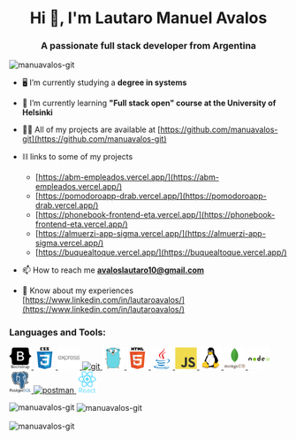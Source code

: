 <h1 align="center">Hi 👋, I'm Lautaro Manuel Avalos</h1>
<h3 align="center">A passionate full stack developer from Argentina</h3>

<p align="left"> <img src="https://komarev.com/ghpvc/?username=manuavalos-git&label=Profile%20views&color=0e75b6&style=flat" alt="manuavalos-git" /> </p>

- 🖥️ I’m currently studying a **degree in systems**

- 🌱 I’m currently learning **"Full stack open" course at the University of Helsinki**

- 👨‍💻 All of my projects are available at [https://github.com/manuavalos-git](https://github.com/manuavalos-git)

- ⛓️ links to some of my projects 
  - [https://abm-empleados.vercel.app/](https://abm-empleados.vercel.app/)
  - [https://pomodoroapp-drab.vercel.app/](https://pomodoroapp-drab.vercel.app/) 
  - [https://phonebook-frontend-eta.vercel.app/](https://phonebook-frontend-eta.vercel.app/)
  - [https://almuerzi-app-sigma.vercel.app/](https://almuerzi-app-sigma.vercel.app/)
  - [https://buquealtoque.vercel.app/](https://buquealtoque.vercel.app/)

- 📫 How to reach me **avaloslautaro10@gmail.com**

- 📄 Know about my experiences [https://www.linkedin.com/in/lautaroavalos/](https://www.linkedin.com/in/lautaroavalos/)


<h3 align="left">Languages and Tools:</h3>
<p align="left"> <a href="https://getbootstrap.com" target="_blank" rel="noreferrer"> <img src="https://raw.githubusercontent.com/devicons/devicon/master/icons/bootstrap/bootstrap-plain-wordmark.svg" alt="bootstrap" width="40" height="40"/> </a> <a href="https://www.w3schools.com/css/" target="_blank" rel="noreferrer"> <img src="https://raw.githubusercontent.com/devicons/devicon/master/icons/css3/css3-original-wordmark.svg" alt="css3" width="40" height="40"/> </a> <a href="https://expressjs.com" target="_blank" rel="noreferrer"> <img src="https://raw.githubusercontent.com/devicons/devicon/master/icons/express/express-original-wordmark.svg" alt="express" width="40" height="40"/> </a> <a href="https://git-scm.com/" target="_blank" rel="noreferrer"> <img src="https://www.vectorlogo.zone/logos/git-scm/git-scm-icon.svg" alt="git" width="40" height="40"/> </a> <a href="https://golang.org" target="_blank" rel="noreferrer"> <img src="https://raw.githubusercontent.com/devicons/devicon/master/icons/go/go-original.svg" alt="go" width="40" height="40"/> </a> <a href="https://www.w3.org/html/" target="_blank" rel="noreferrer"> <img src="https://raw.githubusercontent.com/devicons/devicon/master/icons/html5/html5-original-wordmark.svg" alt="html5" width="40" height="40"/> </a> <a href="https://www.java.com" target="_blank" rel="noreferrer"> <img src="https://raw.githubusercontent.com/devicons/devicon/master/icons/java/java-original.svg" alt="java" width="40" height="40"/> </a> <a href="https://developer.mozilla.org/en-US/docs/Web/JavaScript" target="_blank" rel="noreferrer"> <img src="https://raw.githubusercontent.com/devicons/devicon/master/icons/javascript/javascript-original.svg" alt="javascript" width="40" height="40"/> </a> <a href="https://www.linux.org/" target="_blank" rel="noreferrer"> <img src="https://raw.githubusercontent.com/devicons/devicon/master/icons/linux/linux-original.svg" alt="linux" width="40" height="40"/> </a> <a href="https://www.mongodb.com/" target="_blank" rel="noreferrer"> <img src="https://raw.githubusercontent.com/devicons/devicon/master/icons/mongodb/mongodb-original-wordmark.svg" alt="mongodb" width="40" height="40"/> </a> <a href="https://nodejs.org" target="_blank" rel="noreferrer"> <img src="https://raw.githubusercontent.com/devicons/devicon/master/icons/nodejs/nodejs-original-wordmark.svg" alt="nodejs" width="40" height="40"/> </a> <a href="https://www.postgresql.org" target="_blank" rel="noreferrer"> <img src="https://raw.githubusercontent.com/devicons/devicon/master/icons/postgresql/postgresql-original-wordmark.svg" alt="postgresql" width="40" height="40"/> </a> <a href="https://postman.com" target="_blank" rel="noreferrer"> <img src="https://www.vectorlogo.zone/logos/getpostman/getpostman-icon.svg" alt="postman" width="40" height="40"/> </a> <a href="https://reactjs.org/" target="_blank" rel="noreferrer"> <img src="https://raw.githubusercontent.com/devicons/devicon/master/icons/react/react-original-wordmark.svg" alt="react" width="40" height="40"/> </a> </p>

<p><img align="left" src="https://github-readme-stats.vercel.app/api/top-langs?username=manuavalos-git&show_icons=true&locale=en&layout=compact" alt="manuavalos-git" /></p>

<p>&nbsp;<img align="center" src="https://github-readme-stats.vercel.app/api?username=manuavalos-git&show_icons=true&locale=en" alt="manuavalos-git" /></p>

<p><img align="center" src="https://github-readme-streak-stats.herokuapp.com/?user=manuavalos-git&" alt="manuavalos-git" /></p>
